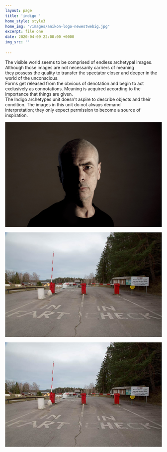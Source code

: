 ```yaml
---
layout: page
title: 'indigo '
home_style: style3
home_img: "/images/anikon-logo-newestwebig.jpg"
excerpt: file one
date: 2020-04-09 22:00:00 +0000
img_src: ''

---
```

The visible world seems to be comprised of endless archetypal images. Although those images are not necessarily carriers of meaning  
they possess the quality to transfer the spectator closer and deeper in the world of the unconscious.  
Forms get released from the obvious of denotation and begin to act exclusively as connotations. Meaning is acquired according to the  
importance that things are given.  
The Indigo archetypes unit doesn't aspire to describe objects and their condition. The images in this unit do not always demand  
interpretation; they only expect permission to become a source of inspiration.

![](/images/00_MG_3530.jpg)

![](/images/1100_MG_3743.jpg)

![](/images/850_MG_3743.2.jpg)